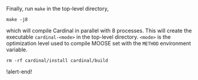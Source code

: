 Finally, run `make` in the top-level directory,

```
make -j8
```

which will compile Cardinal in parallel with 8 processes.
This will create the executable `cardinal-<mode>` in the
top-level directory. `<mode>` is the optimization level used to compile MOOSE
set with the `METHOD` environment variable.

```
rm -rf cardinal/install cardinal/build
```
!alert-end!
